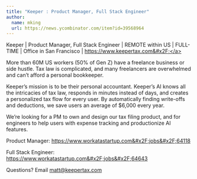 ```yaml
---
title: "Keeper : Product Manager, Full Stack Engineer"
author:
  name: mking
  url: https://news.ycombinator.com/item?id=39568964
---
```

Keeper | Product Manager, Full Stack Engineer | REMOTE within US | FULL-TIME | Office in San Francisco | <a href="https:&#x2F;&#x2F;www.keepertax.com&#x2F;">https:&#x2F;&#x2F;www.keepertax.com&#x2F;</a>

More than 60M US workers (50% of Gen Z) have a freelance business or side hustle. Tax law is complicated, and many freelancers are overwhelmed and can’t afford a personal bookkeeper.

Keeper’s mission is to be their personal accountant. Keeper’s AI knows all the intricacies of tax law, responds in minutes instead of days, and creates a personalized tax flow for every user. By automatically finding write-offs and deductions, we save users an average of $6,000 every year.

We’re looking for a PM to own and design our tax filing product, and for engineers to help users with expense tracking and productionize AI features.

Product Manager: <a href="https:&#x2F;&#x2F;www.workatastartup.com&#x2F;jobs&#x2F;64118" rel="nofollow">https:&#x2F;&#x2F;www.workatastartup.com&#x2F;jobs&#x2F;64118</a>

Full Stack Engineer: <a href="https:&#x2F;&#x2F;www.workatastartup.com&#x2F;jobs&#x2F;64643" rel="nofollow">https:&#x2F;&#x2F;www.workatastartup.com&#x2F;jobs&#x2F;64643</a>

Questions? Email matt@keepertax.com
